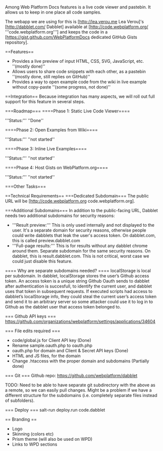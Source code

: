 Among Web Platform Docs features is a live code viewer and pastebin. It allows us to keep in one place all code samples.

The webapp we are using for this is [http://lea.verou.me Lea Verou]'s [http://dabblet.com/ Dabblet] available at [http://code.webplatform.org/ '''code.webplatform.org'''] and keeps the code in a [https://gist.github.com/WebPlatformDocs dedicated GitHub Gists repository].

==Features==
* Provides a live preview of input HTML, CSS, SVG, JavaScript, etc. ''(mostly done)''
* Allows users to share code snippets with each other, as a pastebin ''(mostly done, still replies on GitHub)''
* Provides a way to open example code from the wiki in live example without copy-paste ''(some progress, not done)''

==Integration==
Because integration has many aspects, we will roll out full support for this feature in several steps.

===Roadmap===
====Phase 1: Static Live Code Viewer====

'''Status:''' ''Done''

====Phase 2: Open Examples from Wiki====

'''Status:''' ''not started''

====Phase 3: Inline Live Examples====

'''Status:''' ''not started''

====Phase 4: Host Gists on WebPlatform.org====

'''Status:''' ''not started''

===Other Tasks===

==Technical Requirements==
===Dedicated Subdomain===
The public URL will be [http://code.webplatform.org code.webplatform.org].

===Additional Subdomains===
In addition to the public-facing URL, Dabblet needs two additional subdomains for security reasons:
* '''Result preview:''' This is only used internally and not displayed to the user. It's a separate domain for security reasons, otherwise people could write dabblets that leak the user's access token. On dabblet.com, this is called preview.dabblet.com
* '''Full-page results:''' This is for results without any dabblet chrome around them. Separate subdomain for the same security reasons. On dabblet, this is result.dabblet.com. This is not critical, worst case we could just disable this feature.

==== Why are separate subdomains needed? ====
localStorage is local per subdomain. In dabblet, localStorage stores the user’s Github access token. An access token is a unique string Github Oauth sends to dabblet after authentication is succesfull, to identify the current user, and dabblet uses that token in subsequent requests. If executed scripts had access to dabblet’s localStorage info, they could steal the current user’s access token and send it to an arbitrary server so some attacker could use it to log in to Github as the dabblet user that access token belonged to.

=== Github API keys ===
https://github.com/organizations/webplatform/settings/applications/34604

=== File edits required ===
* code/global.js for Client API key (Done)
* Rename sample.oauth.php to oauth.php
* oauth.php for domain and Client & Secret API keys (Done)
* HTML and JS files, for the domain
* Change .htaccess with the proper domain and subdomains (Partially done)

=== Git ===
Github repo: https://github.com/webplatform/dabblet

TODO: Need to be able to have separate git subdirectory with the above as a remote, so we can easily pull changes. Might be a problem if we have a different structure for the subdomains (i.e. completely separate files instead of subfolders).

=== Deploy ===
salt-run deploy.run code.dabblet

== Branding ==

* Logo
* Skinning (colors etc)
* Prism theme (will also be used on WPD)
* Links to WPD sections